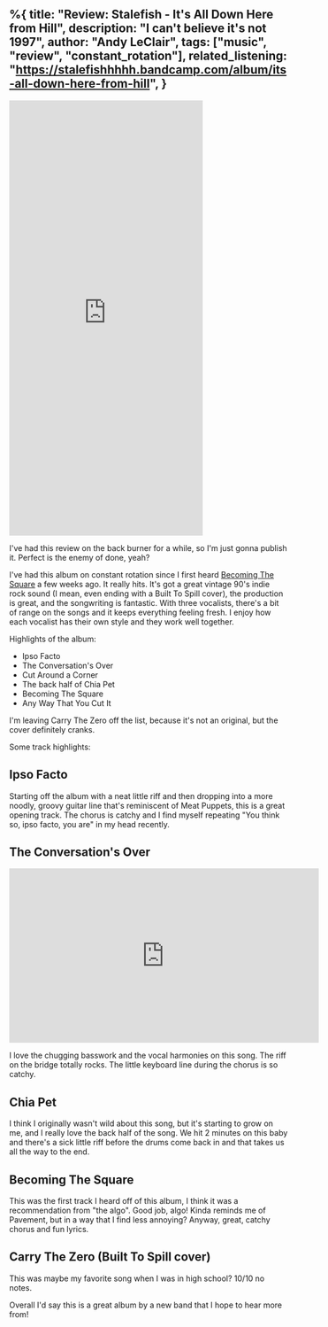 %{
  title: "Review: Stalefish - It's All Down Here from Hill",
  description: "I can't believe it's not 1997",
  author: "Andy LeClair",
  tags: ["music", "review", "constant_rotation"],
  related_listening: "<https://stalefishhhhh.bandcamp.com/album/its-all-down-here-from-hill>",
}
---

<iframe style="border: 0; width: 350px; height: 786px;" src="https://bandcamp.com/EmbeddedPlayer/album=2780495551/size=large/bgcol=ffffff/linkcol=0687f5/transparent=true/" seamless><a href="https://stalefishhhhh.bandcamp.com/album/its-all-down-here-from-hill">It&#39;s All Down Here From Hill by Stalefish</a></iframe>

I've had this review on the back burner for a while, so I'm just gonna publish it. Perfect is the enemy of done, yeah?

I've had this album on constant rotation since I first heard [Becoming The Square](https://www.youtube.com/watch?v=7ny2t1I6aTo) a few weeks ago.
It really hits. It's got a great vintage 90's indie rock sound (I mean, even ending with a Built To Spill cover),
the production is great, and the songwriting is fantastic. With three vocalists, there's a bit of range on the songs
and it keeps everything feeling fresh. I enjoy how each vocalist has their own style and they work well together.

Highlights of the album:

- Ipso Facto
- The Conversation's Over
- Cut Around a Corner
- The back half of Chia Pet
- Becoming The Square
- Any Way That You Cut It

I'm leaving Carry The Zero off the list, because it's not an original, but the cover definitely cranks.

Some track highlights:

## Ipso Facto

Starting off the album with a neat little riff and then dropping into a more noodly, groovy
guitar line that's reminiscent of Meat Puppets, this is a great opening track. The chorus is catchy
and I find myself repeating "You think so, ipso facto, you are" in my head recently.

## The Conversation's Over

<iframe width="560" height="315" src="https://www.youtube.com/embed/tDd3p-xn7_U?si=Mu8UIzKzP4NymlhD" title="YouTube video player" frameborder="0" allow="accelerometer; autoplay; clipboard-write; encrypted-media; gyroscope; picture-in-picture; web-share" referrerpolicy="strict-origin-when-cross-origin" allowfullscreen></iframe>

I love the chugging basswork and the vocal harmonies on this song. The riff on the bridge totally rocks.
The little keyboard line during the chorus is so catchy.

## Chia Pet

I think I originally wasn't wild about this song, but it's starting to grow on me, and I really love
the back half of the song. We hit 2 minutes on this baby and there's a sick little riff before the drums come
back in and that takes us all the way to the end.

## Becoming The Square

This was the first track I heard off of this album, I think it was a recommendation from "the algo". Good job, algo!
Kinda reminds me of Pavement, but in a way that I find less annoying? Anyway, great, catchy chorus and fun lyrics.

## Carry The Zero (Built To Spill cover)

This was maybe my favorite song when I was in high school? 10/10 no notes.

Overall I'd say this is a great album by a new band that I hope to hear more from!
